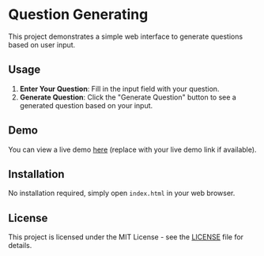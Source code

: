 # Question Generating

This project demonstrates a simple web interface to generate questions based on user input.

## Usage

1. **Enter Your Question**: Fill in the input field with your question.
2. **Generate Question**: Click the "Generate Question" button to see a generated question based on your input.

## Demo

You can view a live demo [here](#) (replace with your live demo link if available).

## Installation

No installation required, simply open `index.html` in your web browser.

## License

This project is licensed under the MIT License - see the [LICENSE](LICENSE) file for details.
